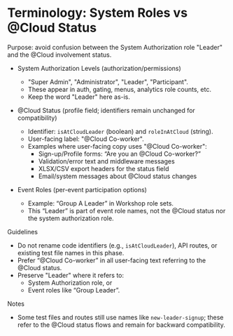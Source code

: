 # Terminology: System Roles vs @Cloud Status

Purpose: avoid confusion between the System Authorization role "Leader" and the @Cloud involvement status.

- System Authorization Levels (authorization/permissions)

  - "Super Admin", "Administrator", "Leader", "Participant".
  - These appear in auth, gating, menus, analytics role counts, etc.
  - Keep the word "Leader" here as-is.

- @Cloud Status (profile field; identifiers remain unchanged for compatibility)

  - Identifier: `isAtCloudLeader` (boolean) and `roleInAtCloud` (string).
  - User-facing label: "@Cloud Co-worker".
  - Examples where user-facing copy uses "@Cloud Co-worker":
    - Sign-up/Profile forms: “Are you an @Cloud Co-worker?”
    - Validation/error text and middleware messages
    - XLSX/CSV export headers for the status field
    - Email/system messages about @Cloud status changes

- Event Roles (per-event participation options)
  - Example: “Group A Leader” in Workshop role sets.
  - This “Leader” is part of event role names, not the @Cloud status nor the system authorization role.

Guidelines

- Do not rename code identifiers (e.g., `isAtCloudLeader`), API routes, or existing test file names in this phase.
- Prefer “@Cloud Co-worker” in all user-facing text referring to the @Cloud status.
- Preserve "Leader" where it refers to:
  - System Authorization role, or
  - Event roles like “Group Leader”.

Notes

- Some test files and routes still use names like `new-leader-signup`; these refer to the @Cloud status flows and remain for backward compatibility.
